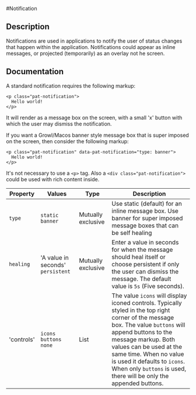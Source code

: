 #Notification

## Description
Notifications are used in applications to notify the user of status changes that happen within the application. Notifications could appear as inline messages, or projected (temporarily) as an overlay not he screen.

## Documentation
A standard notification requires the following markup:

    <p class="pat-notification">
      Hello world!
    </p>

It will render as a message box on the screen, with a small 'x' button with which the user may dismiss the notification.

If you want a Growl/Macos banner style message box that is super imposed on the screen, then consider the following markup:

    <p class="pat-notification" data-pat-notification="type: banner">
      Hello world!
    </p>
    
It's not necessary to use a `<p>` tag. Also a `<div class="pat-notification">` could be used with rich content inside. 

| Property | Values | Type | Description |
| -- | -- | -- | -- |
| `type` | `static` `banner` | Mutually exclusive | Use static (default) for an inline message box. Use banner for super imposed message boxes that can be self healing |
| `healing` | 'A value in seconds' `persistent` | Mutually exclusive | Enter a value in seconds for when the message should heal itself or choose persistent if only the user can dismiss the message. The default value is `5s` (Five seconds). | 
| 'controls' | `icons` `buttons` `none` | List | The value `icons` will display iconed controls. Typically styled in the top right corner of the message box. The value `buttons` will append buttons to the message markup. Both values can be used at the same time. When no value is used it defaults to `icons`. When only `buttons` is used, there will be only the appended buttons. |